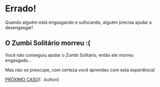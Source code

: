# Errado!
Quando alguém está engasgando e sufocando, alguém precisa ajudar a desengasgar!

## O Zumbi Solitário morreu :(
Você não conseguiu ajudar o Zumbi Solitário, então ele morreu engasgado...

Mas não se preocupe, com certeza você aprendeu com esta experiência!

[PRÓXIMO CASO](../acoes/caso2.md){: .button}
